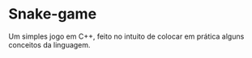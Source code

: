 # Snake-game
Um simples jogo em C++, feito no intuito de colocar em prática alguns conceitos da linguagem.
